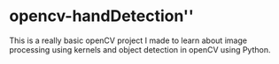 # opencv-handDetection''

This is a really basic openCV project I made to learn about image processing using kernels and object detection in openCV using Python.
